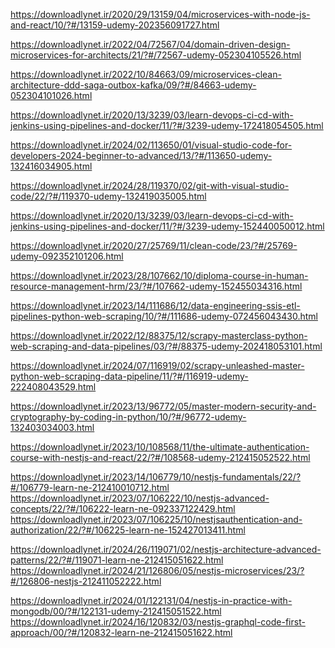 https://downloadlynet.ir/2020/29/13159/04/microservices-with-node-js-and-react/10/?#/13159-udemy-202356091727.html

https://downloadlynet.ir/2022/04/72567/04/domain-driven-design-microservices-for-architects/21/?#/72567-udemy-052304105526.html

https://downloadlynet.ir/2022/10/84663/09/microservices-clean-architecture-ddd-saga-outbox-kafka/09/?#/84663-udemy-052304101026.html

https://downloadlynet.ir/2020/13/3239/03/learn-devops-ci-cd-with-jenkins-using-pipelines-and-docker/11/?#/3239-udemy-172418054505.html

https://downloadlynet.ir/2024/02/113650/01/visual-studio-code-for-developers-2024-beginner-to-advanced/13/?#/113650-udemy-132416034905.html

https://downloadlynet.ir/2024/28/119370/02/git-with-visual-studio-code/22/?#/119370-udemy-132419035005.html

https://downloadlynet.ir/2020/13/3239/03/learn-devops-ci-cd-with-jenkins-using-pipelines-and-docker/11/?#/3239-udemy-152440050012.html

https://downloadlynet.ir/2020/27/25769/11/clean-code/23/?#/25769-udemy-092352101206.html

https://downloadlynet.ir/2023/28/107662/10/diploma-course-in-human-resource-management-hrm/23/?#/107662-udemy-152455034316.html

https://downloadlynet.ir/2023/14/111686/12/data-engineering-ssis-etl-pipelines-python-web-scraping/10/?#/111686-udemy-072456043430.html

https://downloadlynet.ir/2022/12/88375/12/scrapy-masterclass-python-web-scraping-and-data-pipelines/03/?#/88375-udemy-202418053101.html

https://downloadlynet.ir/2024/07/116919/02/scrapy-unleashed-master-python-web-scraping-data-pipeline/11/?#/116919-udemy-222408043529.html

<!-- https://downloadlynet.ir/2020/19/7430/03/latex-for-professional-publications/19/?#/7430-udemy-042417024229.html -->
<!-- https://downloadlynet.ir/2023/18/97150/05/master-academic-typesetting-with-latex/22/?#/97150-udemy-122344120117.html -->
<!-- https://downloadlynet.ir/2024/22/118685/02/the-complete-latex-bootcamp-v2024/23/?#/118685-udemy-172409030813.html -->
<!-- Udemy - Design Patterns in Python 2020-2 Eng Sub -->

<!-- ctdlgt -->

<!-- Udemy - Kubernetes Hands-On - Deploy Microservices to the AWS Cloud 2022-9 -->

<!-- Udemy_Istio_Hands_On_for_Kubernetes -->

https://downloadlynet.ir/2023/13/96772/05/master-modern-security-and-cryptography-by-coding-in-python/10/?#/96772-udemy-132403034003.html

<!--  -->

https://downloadlynet.ir/2023/10/108568/11/the-ultimate-authentication-course-with-nestjs-and-react/22/?#/108568-udemy-212415052522.html

https://downloadlynet.ir/2023/14/106779/10/nestjs-fundamentals/22/?#/106779-learn-ne-212410010712.html
https://downloadlynet.ir/2023/07/106222/10/nestjs-advanced-concepts/22/?#/106222-learn-ne-092337122429.html
https://downloadlynet.ir/2023/07/106225/10/nestjsauthentication-and-authorization/22/?#/106225-learn-ne-152427013411.html

<!-- https://www.psdly.com/nestjs-architecture-advanced-patterns -->

https://downloadlynet.ir/2024/26/119071/02/nestjs-architecture-advanced-patterns/22/?#/119071-learn-ne-212415051622.html
https://downloadlynet.ir/2024/21/126806/05/nestjs-microservices/23/?#/126806-nestjs-212411052222.html

https://downloadlynet.ir/2024/01/122131/04/nestjs-in-practice-with-mongodb/00/?#/122131-udemy-212415051522.html
https://downloadlynet.ir/2024/16/120832/03/nestjs-graphql-code-first-approach/00/?#/120832-learn-ne-212415051622.html

<!--  -->
